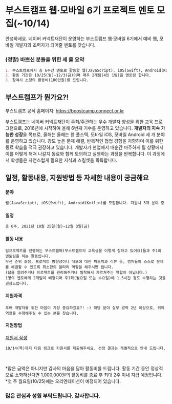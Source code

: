 # 부스트캠프 웹·모바일 6기 프로젝트 멘토 모집(~10/14)
안녕하세요. 네이버 커넥트재단이 운영하는 부스트캠프 웹·모바일 6기에서 예비 웹, 모바일 개발자의 조력자가 되어줄 멘토를 찾습니다.

### (정말) 바쁘신 분들을 위한 세 줄 요약
```markdown
1. 부스트캠프에서 총 6주간 멘토로 활동할 웹(JavaScript), iOS(Swift), Android(Kotlin) 개발자를 찾습니다.(최소 경력 2년 이상)
2. 활동 기간은 10/25(월)~12/3(금)이며 매주 2개팀(4인 1팀)을 멘토링 합니다.
3. 참여시 소정의 활동비(100만원)를 드립니다. 
```

## 부스트캠프가 뭔가요?!

부스트캠프 공식 홈페이지: https://boostcamp.connect.or.kr

부스트캠프는 네이버 커넥트재단이 주최/주관하는 우수 개발자 양성을 위한 교육 프로그램으로, 2016년에 시작하여 올해 6번째 기수를 운영하고 있습니다. **개발자의 지속 가능한 성장**을 목표로, 올해는 올해는 웹 풀스택, 모바일 iOS, 모바일 Android 세 개 분야를 운영하고 있습니다.
강도 높은 문제 해결, 반복적인 협업 경험을 지향하며 이를 위한 동료 학습을 적극 권장하고 있습니다. 개발자가 현업에서 매순간 마주하게 될 상황에서 이를 어떻게 해쳐 나갈지 동료와 함께 토의하고 실행하는 과정을 반복합니다. 이 과정에서 학생들은 자연스럽게 필요한 지식과 스킬셋을 획득합니다.

## 일정, 활동내용, 지원방법 등 자세한 내용이 궁금해요

#### 분야
```markdown
웹(JavaScript), iOS(Swift), Android(Kotlin)를 모집합니다. 지원시 3개 분야 중 하나를 선택해야 합니다. 
```

#### 일정
```markdown
총 6주, 2021년 10월 25일(월)~12월 3일(금)
```

#### 활동 내용
```
팀프로젝트를 진행하는 부스트캠퍼(부스트캠프의 교육생을 이렇게 칭하고 있어요)들과 주1회 멘토링을 하는 활동입니다.
우선 순위 조정, 프로젝트 방향성이나 데모에 대한 피드백과 리뷰 등, 캠퍼들이 스스로 문제를 해결할 수 있도록 최소한의 울타리 역할을 해주시면 됩니다.
(답을 알려주거나 프로젝트를 관리해주거나 밀착해서 가르쳐주는 역할이 아닙니다.)
1명의 멘토에게 2개팀이 배정되며 주1회(월요일 또는 수요일)에 1.5시간 정도 수행하는 것을 권장드립니다.
```

#### 지원자격
```
후배 개발자를 위한 마음이 가장 중요하겠죠?! :) 해당 분야 실무 경력 2년 이상으로, 위의 역할을 수행해주실 수 있는 분을 찾습니다.
```

#### 지원방법
[지원서 작성](http://naver.me/FBw7ILSO)
```
10/14(목)까지 다음 링크로 지원서를 제출해주세요. 선정 결과는 개별적으로 안내 드립니다.
```

<br>

*많은 금액은 아니지만 감사의 마음을 담아 활동비를 드립니다. 활동 기간 동안 정상적으로 소화하신다면 1,000,000원의 활동비를 종료 후 최대 2주 이내 지급 예정입니다.<br>
*첫 주 월요일(10/25)에는 오리엔테이션이 예정되어 있습니다.


### 많은 관심과 성원 부탁드립니다. 감사합니다.
